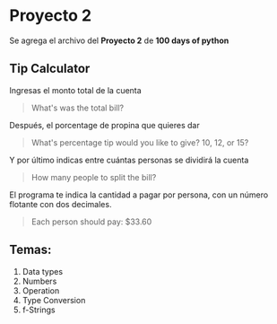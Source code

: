 # Proyecto 2
Se agrega el archivo del **Proyecto 2** de **100 days of python**

## Tip Calculator

Ingresas el monto total de la cuenta
> What's was the total bill?

Después, el porcentage de propina que quieres dar

> What's percentage tip would you like to give? 10, 12, or 15?

Y por último indicas entre cuántas personas se dividirá la cuenta

> How many people to split the bill?

El programa te indica la cantidad a pagar por persona, con un número flotante con dos decimales.

> Each person should pay: $33.60

## Temas:
1. Data types
2. Numbers
3. Operation
4. Type Conversion
5. f-Strings